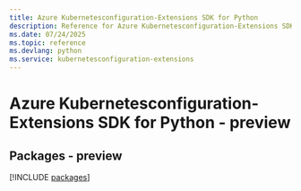 ```yaml
---
title: Azure Kubernetesconfiguration-Extensions SDK for Python
description: Reference for Azure Kubernetesconfiguration-Extensions SDK for Python
ms.date: 07/24/2025
ms.topic: reference
ms.devlang: python
ms.service: kubernetesconfiguration-extensions
---
```

# Azure Kubernetesconfiguration-Extensions SDK for Python - preview
## Packages - preview
[!INCLUDE [packages](kubernetesconfiguration-extensions-index.md)]